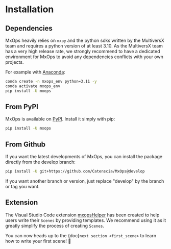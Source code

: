 # Installation

## Dependencies

MxOps heavily relies on `mxpy` and the python sdks written by the MultiversX team and requires a python version of at least 3.10.
As the MultiversX team has a very high release rate, we strongly recommend to have a dedicated environment for MxOps to avoid any dependencies conflicts with your own projects.

For example with [Anaconda](https://www.anaconda.com/download):

```bash
conda create -n mxops_env python=3.11 -y
conda activate mxops_env
pip install -U mxops
```

## From PyPI

MxOps is available on [PyPI](https://pypi.org/project/mxops/). Install it simply with pip:

```bash
pip install -U mxops
```

## From Github

If you want the latest developments of MxOps, you can install the package directly from the develop branch:

```bash
pip install -U git+https://github.com/Catenscia/MxOps@develop
```

If you want another branch or version, just replace "develop" by the branch or tag you want.

## Extension

The Visual Studio Code extension [mxopsHelper](https://marketplace.visualstudio.com/items?itemName=Catenscia.mxops-helper) has been created to help users write their `Scenes` by providing templates. We recommend using it as it greatly simplify the process of creating `Scenes`.


You can now heads up to the {doc}`next section <first_scene>` to learn how to write your first scene! 💪
